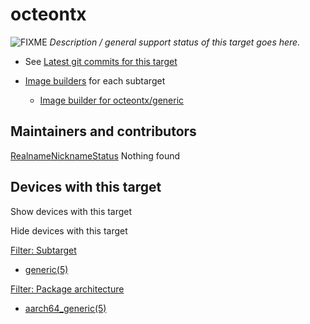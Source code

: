 # octeontx

![FIXME](/lib/images/smileys/fixme.svg) *Description / general support status of this target goes here.*

- See [Latest git commits for this target](https://git.openwrt.org/?p=openwrt%2Fopenwrt.git&a=search&h=HEAD&st=commit&s=octeontx%3A "https://git.openwrt.org/?p=openwrt/openwrt.git&a=search&h=HEAD&st=commit&s=octeontx:")
- [Image builders](/docs/guide-user/additional-software/imagebuilder "docs:guide-user:additional-software:imagebuilder") for each subtarget
  
  - [Image builder for octeontx/generic](http://downloads.openwrt.org/snapshots/targets/octeontx/generic/openwrt-imagebuilder-octeontx.Linux-x86_64.tar.xz "http://downloads.openwrt.org/snapshots/targets/octeontx/generic/openwrt-imagebuilder-octeontx.Linux-x86_64.tar.xz")

## Maintainers and contributors

[Realname](/docs/techref/targets/octeontx?datasrt=realname "Sort by this column")[Nickname](/docs/techref/targets/octeontx?datasrt=nickname "Sort by this column")[Status](/docs/techref/targets/octeontx?datasrt=status "Sort by this column") Nothing found

## Devices with this target

Show devices with this target

Hide devices with this target

[Filter: Subtarget](#folded_71e6d6c7b545eea2374b7c3f5f83d6ff_1)

- [generic(5)](/docs/techref/targets/octeontx?dataflt%5B0%5D=subtarget_%3Dgeneric "Show pages matching 'generic'")

[Filter: Package architecture](#folded_71e6d6c7b545eea2374b7c3f5f83d6ff_2)

- [aarch64\_generic(5)](/docs/techref/targets/octeontx?dataflt%5B0%5D=package%20architecture_%3Daarch64_generic "Show pages matching 'aarch64_generic'")
